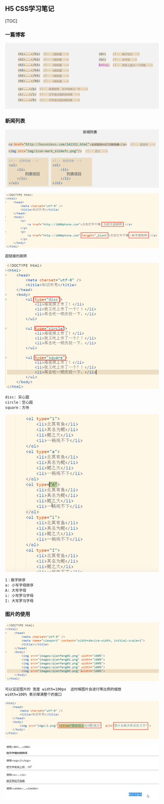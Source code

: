 ## H5 CSS学习笔记

[TOC]

### 一篇博客

![image-20200604221423928](assets/image-20200604221423928.png)

### 新闻列表

![image-20200604223134847](assets/image-20200604223134847.png)

![image-20200604224043679](assets/image-20200604224043679.png)

```
超链接的跳转
```

![image-20200604224221703](assets/image-20200604224221703.png)

```
disc: 实心圆
circle：空心圆
square：方块
```

![image-20200604224351767](assets/image-20200604224351767.png)

```
1：数字排序
a: 小写字母排序
A: 大写字母
i: 小写罗马字母
I: 大写罗马字母
```

### 图片的使用

![image-20200604223550953](assets/image-20200604223550953.png)

```
可以设定图片的 宽度 width=100px  这时候图片会进行等比例的缩放
width=100% 表示撑满整个的窗口
```

![image-20200604224555055](assets/image-20200604224555055.png)

![image-20200604224631013](assets/image-20200604224631013.png)
